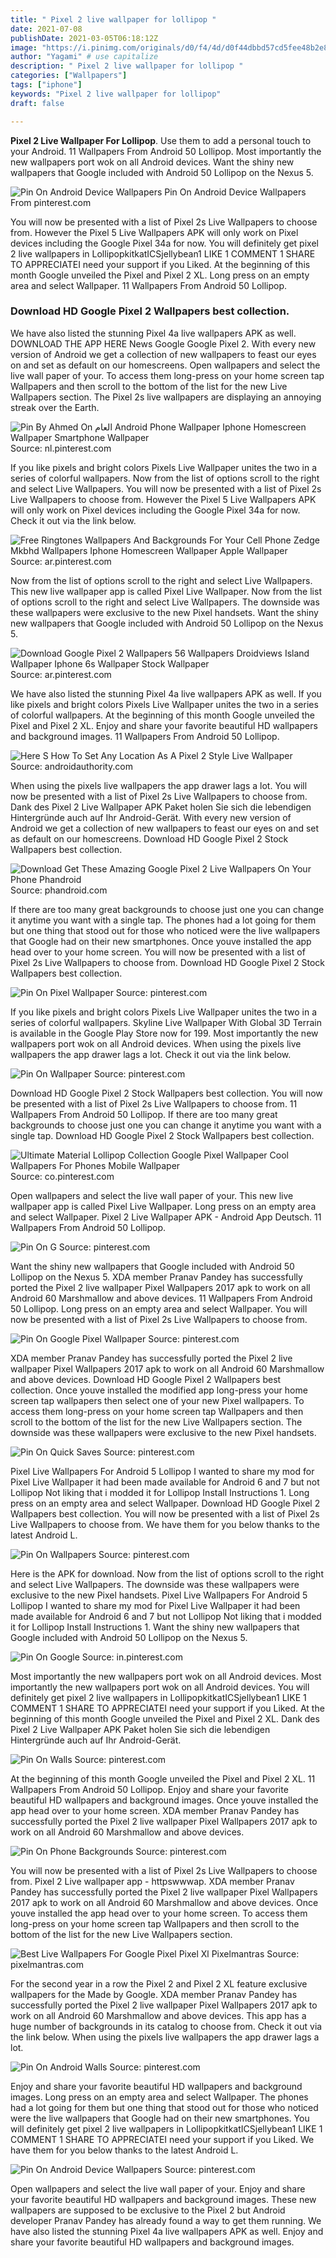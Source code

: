 ```yaml
---
title: " Pixel 2 live wallpaper for lollipop "
date: 2021-07-08
publishDate: 2021-03-05T06:18:12Z
image: "https://i.pinimg.com/originals/d0/f4/4d/d0f44dbbd57cd5fee48b2e8d166a598f.png"
author: "Yagami" # use capitalize
description: " Pixel 2 live wallpaper for lollipop "
categories: ["Wallpapers"]
tags: ["iphone"]
keywords: "Pixel 2 live wallpaper for lollipop"
draft: false

---
```



**Pixel 2 Live Wallpaper For Lollipop**. Use them to add a personal touch to your Android. 11 Wallpapers From Android 50 Lollipop. Most importantly the new wallpapers port wok on all Android devices. Want the shiny new wallpapers that Google included with Android 50 Lollipop on the Nexus 5.

![Pin On Android Device Wallpapers](https://i.pinimg.com/originals/d0/f4/4d/d0f44dbbd57cd5fee48b2e8d166a598f.png "Pin On Android Device Wallpapers")
Pin On Android Device Wallpapers From pinterest.com


You will now be presented with a list of Pixel 2s Live Wallpapers to choose from. However the Pixel 5 Live Wallpapers APK will only work on Pixel devices including the Google Pixel 34a for now. You will definitely get pixel 2 live wallpapers in LollipopkitkatICSjellybean1 LIKE 1 COMMENT 1 SHARE TO APPRECIATEI need your support if you Liked. At the beginning of this month Google unveiled the Pixel and Pixel 2 XL. Long press on an empty area and select Wallpaper. 11 Wallpapers From Android 50 Lollipop.

### Download HD Google Pixel 2 Wallpapers best collection.

We have also listed the stunning Pixel 4a live wallpapers APK as well. DOWNLOAD THE APP HERE News Google Google Pixel 2. With every new version of Android we get a collection of new wallpapers to feast our eyes on and set as default on our homescreens. Open wallpapers and select the live wall paper of your. To access them long-press on your home screen tap Wallpapers and then scroll to the bottom of the list for the new Live Wallpapers section. The Pixel 2s live wallpapers are displaying an annoying streak over the Earth.


![Pin By Ahmed On العام Android Phone Wallpaper Iphone Homescreen Wallpaper Smartphone Wallpaper](https://i.pinimg.com/736x/20/0e/2f/200e2fa02845fd38298ee8bc9d3becfc.jpg "Pin By Ahmed On العام Android Phone Wallpaper Iphone Homescreen Wallpaper Smartphone Wallpaper")
Source: nl.pinterest.com

If you like pixels and bright colors Pixels Live Wallpaper unites the two in a series of colorful wallpapers. Now from the list of options scroll to the right and select Live Wallpapers. You will now be presented with a list of Pixel 2s Live Wallpapers to choose from. However the Pixel 5 Live Wallpapers APK will only work on Pixel devices including the Google Pixel 34a for now. Check it out via the link below.

![Free Ringtones Wallpapers And Backgrounds For Your Cell Phone Zedge Mkbhd Wallpapers Iphone Homescreen Wallpaper Apple Wallpaper](https://i.pinimg.com/564x/9f/b5/c9/9fb5c910d5c7128b2056f910a8bc85e3.jpg "Free Ringtones Wallpapers And Backgrounds For Your Cell Phone Zedge Mkbhd Wallpapers Iphone Homescreen Wallpaper Apple Wallpaper")
Source: ar.pinterest.com

Now from the list of options scroll to the right and select Live Wallpapers. This new live wallpaper app is called Pixel Live Wallpaper. Now from the list of options scroll to the right and select Live Wallpapers. The downside was these wallpapers were exclusive to the new Pixel handsets. Want the shiny new wallpapers that Google included with Android 50 Lollipop on the Nexus 5.

![Download Google Pixel 2 Wallpapers 56 Wallpapers Droidviews Island Wallpaper Iphone 6s Wallpaper Stock Wallpaper](https://i.pinimg.com/originals/99/a5/2c/99a52c03e292d83b20db0da8aa79b523.jpg "Download Google Pixel 2 Wallpapers 56 Wallpapers Droidviews Island Wallpaper Iphone 6s Wallpaper Stock Wallpaper")
Source: ar.pinterest.com

We have also listed the stunning Pixel 4a live wallpapers APK as well. If you like pixels and bright colors Pixels Live Wallpaper unites the two in a series of colorful wallpapers. At the beginning of this month Google unveiled the Pixel and Pixel 2 XL. Enjoy and share your favorite beautiful HD wallpapers and background images. 11 Wallpapers From Android 50 Lollipop.

![Here S How To Set Any Location As A Pixel 2 Style Live Wallpaper](https://cdn57.androidauthority.net/wp-content/uploads/2018/01/android-authority-skyline-2.jpg "Here S How To Set Any Location As A Pixel 2 Style Live Wallpaper")
Source: androidauthority.com

When using the pixels live wallpapers the app drawer lags a lot. You will now be presented with a list of Pixel 2s Live Wallpapers to choose from. Dank des Pixel 2 Live Wallpaper APK Paket holen Sie sich die lebendigen Hintergründe auch auf Ihr Android-Gerät. With every new version of Android we get a collection of new wallpapers to feast our eyes on and set as default on our homescreens. Download HD Google Pixel 2 Stock Wallpapers best collection.

![Download Get These Amazing Google Pixel 2 Live Wallpapers On Your Phone Phandroid](https://phandroid.com/wp-content/uploads/2017/10/Google-Pixel-2-Live-Wallpapers-Screenshot_20171013-141321.jpg "Download Get These Amazing Google Pixel 2 Live Wallpapers On Your Phone Phandroid")
Source: phandroid.com

If there are too many great backgrounds to choose just one you can change it anytime you want with a single tap. The phones had a lot going for them but one thing that stood out for those who noticed were the live wallpapers that Google had on their new smartphones. Once youve installed the app head over to your home screen. You will now be presented with a list of Pixel 2s Live Wallpapers to choose from. Download HD Google Pixel 2 Stock Wallpapers best collection.

![Pin On Pixel Wallpaper](https://i.pinimg.com/564x/f7/a4/1c/f7a41c6f21ea4e651568def1753901f9.jpg "Pin On Pixel Wallpaper")
Source: pinterest.com

If you like pixels and bright colors Pixels Live Wallpaper unites the two in a series of colorful wallpapers. Skyline Live Wallpaper With Global 3D Terrain is available in the Google Play Store now for 199. Most importantly the new wallpapers port wok on all Android devices. When using the pixels live wallpapers the app drawer lags a lot. Check it out via the link below.

![Pin On Wallpaper](https://i.pinimg.com/originals/75/24/ea/7524ea1d11e16cc33dd6b332ce88a341.png "Pin On Wallpaper")
Source: pinterest.com

Download HD Google Pixel 2 Stock Wallpapers best collection. You will now be presented with a list of Pixel 2s Live Wallpapers to choose from. 11 Wallpapers From Android 50 Lollipop. If there are too many great backgrounds to choose just one you can change it anytime you want with a single tap. Download HD Google Pixel 2 Stock Wallpapers best collection.

![Ultimate Material Lollipop Collection Google Pixel Wallpaper Cool Wallpapers For Phones Mobile Wallpaper](https://i.pinimg.com/originals/ee/d2/2c/eed22c332267b6c2cd02827309233c8e.jpg "Ultimate Material Lollipop Collection Google Pixel Wallpaper Cool Wallpapers For Phones Mobile Wallpaper")
Source: co.pinterest.com

Open wallpapers and select the live wall paper of your. This new live wallpaper app is called Pixel Live Wallpaper. Long press on an empty area and select Wallpaper. Pixel 2 Live Wallpaper APK - Android App Deutsch. 11 Wallpapers From Android 50 Lollipop.

![Pin On G](https://i.pinimg.com/474x/84/16/3f/84163f36e9b4c655d4f03a2f066e72f3.jpg "Pin On G")
Source: pinterest.com

Want the shiny new wallpapers that Google included with Android 50 Lollipop on the Nexus 5. XDA member Pranav Pandey has successfully ported the Pixel 2 live wallpaper Pixel Wallpapers 2017 apk to work on all Android 60 Marshmallow and above devices. 11 Wallpapers From Android 50 Lollipop. Long press on an empty area and select Wallpaper. You will now be presented with a list of Pixel 2s Live Wallpapers to choose from.

![Pin On Google Pixel Wallpaper](https://i.pinimg.com/originals/04/51/e9/0451e9eb7e8a5c5d1222ce60301f4284.jpg "Pin On Google Pixel Wallpaper")
Source: pinterest.com

XDA member Pranav Pandey has successfully ported the Pixel 2 live wallpaper Pixel Wallpapers 2017 apk to work on all Android 60 Marshmallow and above devices. Download HD Google Pixel 2 Wallpapers best collection. Once youve installed the modified app long-press your home screen tap wallpapers then select one of your new Pixel wallpapers. To access them long-press on your home screen tap Wallpapers and then scroll to the bottom of the list for the new Live Wallpapers section. The downside was these wallpapers were exclusive to the new Pixel handsets.

![Pin On Quick Saves](https://i.pinimg.com/originals/db/2c/fc/db2cfcdbe7636c5258dacfe62ad14da7.jpg "Pin On Quick Saves")
Source: pinterest.com

Pixel Live Wallpapers For Android 5 Lollipop I wanted to share my mod for Pixel Live Wallpaper it had been made available for Android 6 and 7 but not Lollipop Not liking that i modded it for Lollipop Install Instructions 1. Long press on an empty area and select Wallpaper. Download HD Google Pixel 2 Wallpapers best collection. You will now be presented with a list of Pixel 2s Live Wallpapers to choose from. We have them for you below thanks to the latest Android L.

![Pin On Wallpapers](https://i.pinimg.com/originals/75/ef/02/75ef024bcc9aa7ccfee1001a41aa21a6.png "Pin On Wallpapers")
Source: pinterest.com

Here is the APK for download. Now from the list of options scroll to the right and select Live Wallpapers. The downside was these wallpapers were exclusive to the new Pixel handsets. Pixel Live Wallpapers For Android 5 Lollipop I wanted to share my mod for Pixel Live Wallpaper it had been made available for Android 6 and 7 but not Lollipop Not liking that i modded it for Lollipop Install Instructions 1. Want the shiny new wallpapers that Google included with Android 50 Lollipop on the Nexus 5.

![Pin On Google](https://i.pinimg.com/474x/03/7b/9d/037b9d011a8ac54e45e979cba1bde76c.jpg "Pin On Google")
Source: in.pinterest.com

Most importantly the new wallpapers port wok on all Android devices. Most importantly the new wallpapers port wok on all Android devices. You will definitely get pixel 2 live wallpapers in LollipopkitkatICSjellybean1 LIKE 1 COMMENT 1 SHARE TO APPRECIATEI need your support if you Liked. At the beginning of this month Google unveiled the Pixel and Pixel 2 XL. Dank des Pixel 2 Live Wallpaper APK Paket holen Sie sich die lebendigen Hintergründe auch auf Ihr Android-Gerät.

![Pin On Walls](https://i.pinimg.com/originals/12/63/5d/12635d1116652fc59f0f390ffa1df04c.png "Pin On Walls")
Source: pinterest.com

At the beginning of this month Google unveiled the Pixel and Pixel 2 XL. 11 Wallpapers From Android 50 Lollipop. Enjoy and share your favorite beautiful HD wallpapers and background images. Once youve installed the app head over to your home screen. XDA member Pranav Pandey has successfully ported the Pixel 2 live wallpaper Pixel Wallpapers 2017 apk to work on all Android 60 Marshmallow and above devices.

![Pin On Phone Backgrounds](https://i.pinimg.com/originals/1f/a6/69/1fa669629b5752fcc4bcbdf6f5568974.png "Pin On Phone Backgrounds")
Source: pinterest.com

You will now be presented with a list of Pixel 2s Live Wallpapers to choose from. Pixel 2 Live wallpaper app - httpswwwap. XDA member Pranav Pandey has successfully ported the Pixel 2 live wallpaper Pixel Wallpapers 2017 apk to work on all Android 60 Marshmallow and above devices. Once youve installed the app head over to your home screen. To access them long-press on your home screen tap Wallpapers and then scroll to the bottom of the list for the new Live Wallpapers section.

![Best Live Wallpapers For Google Pixel Pixel Xl Pixelmantras](https://i1.wp.com/pixelmantras.com/wp-content/uploads/2017/01/Best-Live-Wallpapers-For-Google-Pixel-Pixel-XL.jpg?fit=1280%2C600&amp;ssl=1 "Best Live Wallpapers For Google Pixel Pixel Xl Pixelmantras")
Source: pixelmantras.com

For the second year in a row the Pixel 2 and Pixel 2 XL feature exclusive wallpapers for the Made by Google. XDA member Pranav Pandey has successfully ported the Pixel 2 live wallpaper Pixel Wallpapers 2017 apk to work on all Android 60 Marshmallow and above devices. This app has a huge number of backgrounds in its catalog to choose from. Check it out via the link below. When using the pixels live wallpapers the app drawer lags a lot.

![Pin On Android Walls](https://i.pinimg.com/originals/a7/35/4b/a7354bce44046a9cbb95000e1848305d.png "Pin On Android Walls")
Source: pinterest.com

Enjoy and share your favorite beautiful HD wallpapers and background images. Long press on an empty area and select Wallpaper. The phones had a lot going for them but one thing that stood out for those who noticed were the live wallpapers that Google had on their new smartphones. You will definitely get pixel 2 live wallpapers in LollipopkitkatICSjellybean1 LIKE 1 COMMENT 1 SHARE TO APPRECIATEI need your support if you Liked. We have them for you below thanks to the latest Android L.

![Pin On Android Device Wallpapers](https://i.pinimg.com/originals/d0/f4/4d/d0f44dbbd57cd5fee48b2e8d166a598f.png "Pin On Android Device Wallpapers")
Source: pinterest.com

Open wallpapers and select the live wall paper of your. Enjoy and share your favorite beautiful HD wallpapers and background images. These new wallpapers are supposed to be exclusive to the Pixel 2 but Android developer Pranav Pandey has already found a way to get them running. We have also listed the stunning Pixel 4a live wallpapers APK as well. Enjoy and share your favorite beautiful HD wallpapers and background images.

